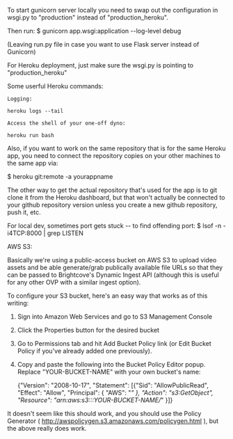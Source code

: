 To start gunicorn server locally you need to swap out the configuration in wsgi.py to "production" instead of "production_heroku".

Then run: 
$ gunicorn app.wsgi:application --log-level debug

(Leaving run.py file in case you want to use Flask server instead of Gunicorn)

For Heroku deployment, just make sure the wsgi.py is pointing to "production_heroku"

Some userful Heroku commands:

    Logging:

    heroku logs --tail

    Access the shell of your one-off dyno:

    heroku run bash

Also, if you want to work on the same repository that is for the same Heroku app, you need to connect the repository copies on your other machines to the same app via: 

$ heroku git:remote -a yourappname

The other way to get the actual repository that's used for the app is to git clone it from the Heroku dashboard, but that won't actually be connected to your github repository version unless you create a new github repository, push it, etc. 



For local dev, sometimes port gets stuck -- to find offending port:
    $ lsof -n -i4TCP:8000 | grep LISTEN




AWS S3:
 
Basically we're using a public-access bucket on AWS S3 to upload video assets and be able generate/grab publically available file URLs so that they can be passed to Brightcove's Dynamic Ingest API (although this is useful for any other OVP with a similar ingest option). 

To configure your S3 bucket, here's an easy way that works as of this writing: 

1. Sign into Amazon Web Services and go to S3 Management Console

2. Click the Properties button for the desired bucket

3. Go to Permissions tab and hit Add Bucket Policy link (or Edit Bucket Policy if you've already added one previously). 

4. Copy and paste the following into the Bucket Policy Editor popup. Replace "YOUR-BUCKET-NAME" with your own bucket's name: 

	{"Version": "2008-10-17", "Statement": [{"Sid": "AllowPublicRead", "Effect": "Allow", "Principal": { "AWS": "*" }, "Action": "s3:GetObject", "Resource": "arn:aws:s3:::YOUR-BUCKET-NAME/*" }]}

It doesn't seem like this should work, and you should use the Policy Generator ( http://awspolicygen.s3.amazonaws.com/policygen.html ), but the above really does work. 


